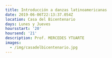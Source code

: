 ```yaml
---
title: Introducción a danzas latinoamericanas
date: 2019-06-06T22:13:37.054Z
location: Casa del Bicentenario
days: Lunes y Jueves
hoursstart: '20'
hoursend: '21'
description: Prof. MERCEDES YTUARTE
images:
  - /img/casadelbicentenario.jpg
---
```


